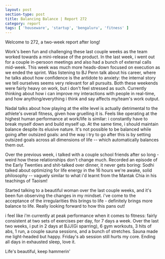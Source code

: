```yaml
---
layout: post
section-type: post
title: Balancing Balance | Report 272
category: report
tags: [ 'houseware', 'startup', 'bengaluru', 'fitness' ]
---
```


Welcome to 272, a two-week report after long!

Work's been fun and challenging these last couple weeks as the team worked towards a mini-release of the product. In the last week, i went out for a couple in-persoon meetings and also had a bunch of external calls mid-week. This week was much more heads-down focused on execution as we ended the sprint. Was listening to BJ Penn talk about his career, where he talks about how confidence is the antidote to anxiety: the internal story we tell ourselves seems very relevant for all pursuits. Both these weekends were fairly heavy on work, but i don't feel stressed as such. Currently thinking about how i can improve my interactions with people in real-time, and how anything/everything i think and say affects my/team's work output. 

Nadal talks about how playing at the elite level is actually detrimental to the athlete's overall fitness, given how gruelling it is. Feels like operating at the highest human performance at work/life is similar: i constantly have to break myself down and build myself up. At the same time, i should maintain balance despite its elusive nature. It's not possible to be balanced while going after outsized goals: and the way i try to go after this is by setting outsized goals across all dimensions of life -- which automatically balances them out. 

Over the previous week, i talked with a couple school friends after so long - weird how these relationships don't change much. Recorded an episode of the Early Twenties and shit-talked over dinner, it never gets boring: Sodhi talked about optimizing for life energy in the 16 hours we're awake, solid philosophy -- vaguely similar to what i'd learnt from the Mantak Chia in his teachings of Taoism!

Started talking to a beautiful woman over the last couple weeks, and it's been fun observing the changes in my mindset. i've come to the acceptance of the irregularities this brings to life - definitely brings more balance to life. Really looking forward to how this pans out!

i feel like i'm currently at peak performance when it comes to fitness: fairly consistent at two sets of exercises per day, for 7 days a week. Over the last two weeks, i put in 2 days at BJJ(Gi sparring), 6 gym workouts, 3 hits of abs, 1 run, a couple sauna sessions, and a bunch of stretches. Sauna made me light-headed but happy. Friday's ab session still hurts my core. Ending all days in exhausted sleep, love it.

Life's beautiful, keep hammerin'
